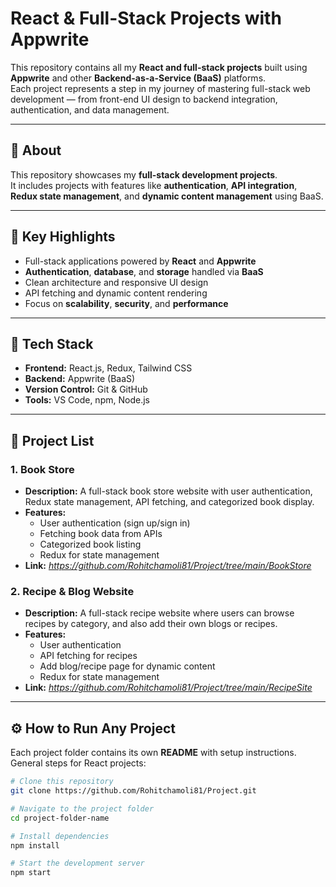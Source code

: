 # React & Full-Stack Projects with Appwrite

This repository contains all my **React and full-stack projects** built using **Appwrite** and other **Backend-as-a-Service (BaaS)** platforms.  
Each project represents a step in my journey of mastering full-stack web development — from front-end UI design to backend integration, authentication, and data management.

---

## 🚀 About

This repository showcases my **full-stack development projects**.  
It includes projects with features like **authentication**, **API integration**, **Redux state management**, and **dynamic content management** using BaaS.

---

## 🧠 Key Highlights

- Full-stack applications powered by **React** and **Appwrite**
- **Authentication**, **database**, and **storage** handled via **BaaS**
- Clean architecture and responsive UI design
- API fetching and dynamic content rendering
- Focus on **scalability**, **security**, and **performance**

---

## 🧩 Tech Stack

- **Frontend:** React.js, Redux, Tailwind CSS  
- **Backend:** Appwrite (BaaS)  
- **Version Control:** Git & GitHub  
- **Tools:** VS Code, npm, Node.js  

---

## 📁 Project List

### 1. Book Store
- **Description:** A full-stack book store website with user authentication, Redux state management, API fetching, and categorized book display.  
- **Features:**
  - User authentication (sign up/sign in)  
  - Fetching book data from APIs  
  - Categorized book listing  
  - Redux for state management  
- **Link:** *https://github.com/Rohitchamoli81/Project/tree/main/BookStore*

### 2. Recipe & Blog Website
- **Description:** A full-stack recipe website where users can browse recipes by category, and also add their own blogs or recipes.  
- **Features:**
  - User authentication  
  - API fetching for recipes  
  - Add blog/recipe page for dynamic content  
  - Redux for state management  
- **Link:** *https://github.com/Rohitchamoli81/Project/tree/main/RecipeSite*

---

## ⚙️ How to Run Any Project

Each project folder contains its own **README** with setup instructions.  
General steps for React projects:

```bash
# Clone this repository
git clone https://github.com/Rohitchamoli81/Project.git

# Navigate to the project folder
cd project-folder-name

# Install dependencies
npm install

# Start the development server
npm start
